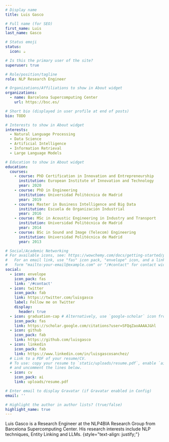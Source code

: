 ```yaml
---
# Display name
title: Luis Gasco

# Full name (for SEO)
first_name: Luis
last_name: Gasco

# Status emoji
status:
  icon: ☕️

# Is this the primary user of the site?
superuser: true

# Role/position/tagline
role: NLP Research Engineer

# Organizations/Affiliations to show in About widget
organizations:
  - name: Barcelona Supercomputing Center
    url: https://bsc.es/

# Short bio (displayed in user profile at end of posts)
bio: TODO

# Interests to show in About widget
interests:
  - Natural Language Processing
  - Data Science
  - Artificial Intelligence
  - Information Retrieval
  - Large Language Models

# Education to show in About widget
education:
  courses:
    - course: PhD Certification in Innovation and Entrepreneurship
      institution: European Institute of Innovation and Technology
      year: 2020
    - course: PhD in Engineering
      institution: Universidad Politécnica de Madrid
      year: 2019
    - course: Master in Business Intelligence and Big Data
      institution: Escuela de Organización Industrial
      year: 2016
    - course: MSc in Acoustic Engineering in Industry and Transport
      institution: Universidad Politécnica de Madrid
      year: 2014
    - course: BSc in Sound and Image (Telecom) Engineering
      institution: Universidad Politécnica de Madrid
      year: 2013

# Social/Academic Networking
# For available icons, see: https://wowchemy.com/docs/getting-started/page-builder/#icons
#   For an email link, use "fas" icon pack, "envelope" icon, and a link in the
#   form "mailto:your-email@example.com" or "/#contact" for contact widget.
social:
  - icon: envelope
    icon_pack: fas
    link: '/#contact'
  - icon: twitter
    icon_pack: fab
    link: https://twitter.com/luisgasco
    label: Follow me on Twitter
    display:
      header: true
  - icon: graduation-cap # Alternatively, use `google-scholar` icon from `ai` icon pack
    icon_pack: fas
    link: https://scholar.google.com/citations?user=SFQqZaoAAAAJ&hl
  - icon: github
    icon_pack: fab
    link: https://github.com/luisgasco
  - icon: linkedin
    icon_pack: fab
    link: https://www.linkedin.com/in/luisgascosanchez/
  # Link to a PDF of your resume/CV.
  # To use: copy your resume to `static/uploads/resume.pdf`, enable `ai` icons in `params.yaml`,
  # and uncomment the lines below.
  - icon: cv
    icon_pack: ai
    link: uploads/resume.pdf

# Enter email to display Gravatar (if Gravatar enabled in Config)
email: ''

# Highlight the author in author lists? (true/false)
highlight_name: true
---
```

Luis Gasco is a Research Engineer at the NLP4BIA Research Group from Barcelona Supercomputing Center. His research interests include NLP techniques, Entity Linking and LLMs. 
{style="text-align: justify;"}
